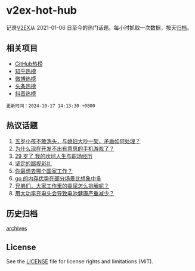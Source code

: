# v2ex-hot-hub

 记录[V2EX](https://www.v2ex.com/)从 2021-01-06 日至今的热门话题。每小时抓取一次数据，按天[归档](archives)。
 
 ## 相关项目

- [GitHub热榜](https://github.com/lonnyzhang423/github-hot-hub)
- [知乎热榜](https://github.com/lonnyzhang423/zhihu-hot-hub)
- [微博热榜](https://github.com/lonnyzhang423/weibo-hot-hub)
- [头条热榜](https://github.com/lonnyzhang423/toutiao-hot-hub)
- [抖音热榜](https://github.com/lonnyzhang423/douyin-hot-hub)


 `更新时间：2024-10-17 14:13:30 +0800`

## 热议话题

1. [五岁小孩不敢洗头，与媳妇大吵一架，矛盾如何处理？](https://www.v2ex.com/t/1080987)
1. [为什么现在开发不出有意思的手机游戏了？](https://www.v2ex.com/t/1081025)
1. [29 岁了 我的坎坷人生与职场经历](https://www.v2ex.com/t/1080820)
1. [坚定的鄙视彩礼](https://www.v2ex.com/t/1080952)
1. [你最想去哪个国家工作？](https://www.v2ex.com/t/1080961)
1. [go 的内存优势在部分场景比想象中多](https://www.v2ex.com/t/1080790)
1. [兄弟们，大家工作里的委屈怎么排解呢？](https://www.v2ex.com/t/1081066)
1. [用大功率充电头会导致电池健康严重减少？](https://www.v2ex.com/t/1081008)

## 历史归档

[archives](archives)

## License

See the [LICENSE](LICENSE) file for license rights and limitations (MIT).
